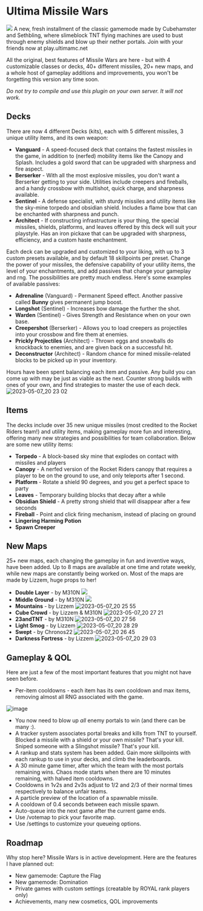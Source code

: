 # Ultima Missile Wars
![](https://cdn.discordapp.com/attachments/358673756836855810/958149582120968262/2022-03-28_16.36.03.png)
A new, fresh installment of the classic gamemode made by Cubehamster and Sethbling, where slimeblock TNT flying machines are used to bust through enemy shields and blow up their nether portals. Join with your friends now at play.ultimamc.net

All the original, best features of Missile Wars are here - but with 4 customizable classes or decks, 40+ different missiles, 20+ new maps, and a whole host of gameplay additions and improvements, you won't be forgetting this version any time soon.

*Do not try to compile and use this plugin on your own server. It will not work.*

## Decks
There are now 4 different Decks (kits), each with 5 different missiles, 3 unique utility items, and its own weapon:
* **Vanguard** - A speed-focused deck that contains the fastest missiles in the game, in addition to (nerfed) mobility items like the Canopy and Splash. Includes a gold sword that can be upgraded with sharpness and fire aspect.
* **Berserker** - With all the most explosive missiles, you don't want a Berserker getting to your side. Utilities include creepers and fireballs, and a handy crossbow with multishot, quick charge, and sharpness available.
* **Sentinel** - A defense specialist, with sturdy missiles and utility items like the sky-mine torpedo and obsidian shield. Includes a flame bow that can be enchanted with sharpness and punch.
* **Architect** - If constructing infrastructure is your thing, the special missiles, shields, platforms, and leaves offered by this deck will suit your playstyle. Has an iron pickaxe that can be upgraded with sharpness, efficiency, and a custom haste enchantment.

Each deck can be upgraded and customized to your liking, with up to 3 custom presets available, and by default 18 skillpoints per preset. Change the power of your missiles, the defensive capability of your utility items, the level of your enchantments, and add passives that change your gameplay and rng. The possibilities are pretty much endless. Here's some examples of available passives:
* **Adrenaline** (Vanguard) - Permanent Speed effect. Another passive called **Bunny** gives permanent jump boost.
* **Longshot** (Sentinel) - Increases bow damage the further the shot.
* **Warden** (Sentinel) - Gives Strength and Resistance when on your own base.
* **Creepershot** (Berserker) - Allows you to load creepers as projectiles into your crossbow and fire them at enemies.
* **Prickly Projectiles** (Architect) - Thrown eggs and snowballs do knockback to enemies, and are given back on a successful hit.
* **Deconstructor** (Architect) - Random chance for mined missile-related blocks to be picked up in your inventory.

Hours have been spent balancing each item and passive. Any build you can come up with may be just as viable as the next. Counter strong builds with ones of your own, and find strategies to master the use of each deck.
![2023-05-07_20 23 02](https://user-images.githubusercontent.com/17891302/236727713-197cd2d7-1b1c-44b0-bb11-0f36668cf168.png)

## Items
The decks include over 35 new unique missiles (most credited to the Rocket Riders team!) and utility items, making gameplay more fun and interesting, offering many new strategies and possibilities for team collaboration. Below are some new utility items:
* **Torpedo** - A block-based sky mine that explodes on contact with missiles and players
* **Canopy** - A nerfed version of the Rocket Riders canopy that requires a player to be on the ground to use, and only teleports after 1 second.
* **Platform** - Rotate a shield 90 degrees, and you get a perfect space to party
* **Leaves** - Temporary building blocks that decay after a while
* **Obsidian Shield** - A pretty strong shield that will disappear after a few seconds
* **Fireball** - Point and click firing mechanism, instead of placing on ground
* **Lingering Harming Potion**
* **Spawn Creeper**

## New Maps
25+ new maps, each changing the gameplay in fun and inventive ways, have been added. Up to 8 maps are available at one time and rotate weekly, while new maps are constantly being worked on. Most of the maps are made by Lizzem, huge props to her!
* **Double Layer** - by M310N
![](https://i.imgur.com/ZXzhell.jpg)
* **Middle Ground** - by M310N
![](https://i.imgur.com/KeWo1el.jpg)
* **Mountains** - by Lizzem
![2023-05-07_20 25 55](https://user-images.githubusercontent.com/17891302/236727863-b77c3970-a256-49b3-b18c-c81176734149.png)
* **Cube Crowd** - by Lizzem & M310N
![2023-05-07_20 27 21](https://user-images.githubusercontent.com/17891302/236727894-2251ee49-09e4-491c-8ecc-d7e4db607a5e.png)
* **23andTNT** - by M310N
![2023-05-07_20 27 56](https://user-images.githubusercontent.com/17891302/236727922-6af5759d-53e2-4592-9b44-4a64f683f739.png)
* **Light Smog** - by Lizzem
![2023-05-07_20 28 29](https://user-images.githubusercontent.com/17891302/236727947-3b6b0d38-fd58-4bb6-8090-fc3d7c9861a8.png)
* **Swept** - by Chronos22
![2023-05-07_20 26 45](https://user-images.githubusercontent.com/17891302/236727974-b7efaa25-1a96-4d06-82c7-7c20328085c2.png)
* **Darkness Fortress** - by Lizzem
![2023-05-07_20 29 03](https://user-images.githubusercontent.com/17891302/236728000-7e9d4134-46bc-4a49-b3ea-026610548b3d.png)

## Gameplay & QOL
Here are just a few of the most important features that you might not have seen before.
* Per-item cooldowns - each item has its own cooldown and max items, removing almost all RNG associated with the game.

![image](https://user-images.githubusercontent.com/17891302/236728106-6d1055b5-4e29-49d3-841c-e84e4ec02ef4.png)
* You now need to blow up *all* enemy portals to win (and there can be many :).
* A tracker system associates portal breaks and kills from TNT to yourself. Blocked a missile with a shield or your own missile? That's your kill. Sniped someone with a Slingshot missile? That's your kill.
* A rankup and stats system has been added. Gain more skillpoints with each rankup to use in your decks, and climb the leaderboards.
* A 30 minute game timer, after which the team with the most portals remaining wins. Chaos mode starts when there are 10 minutes remaining, with halved item cooldowns.
* Cooldowns in 1v2s and 2v3s adjust to 1/2 and 2/3 of their normal times respectively to balance unfair teams.
* A particle preview of the location of a spawnable missile.
* A cooldown of 0.4 seconds between each missile spawn.
* Auto-queue into the next game after the current game ends.
* Use /votemap to pick your favorite map.
* Use /settings to customize your queueing options.

## Roadmap
Why stop here? Missile Wars is in active development. Here are the features I have planned out:
* New gamemode: Capture the Flag
* New gamemode: Domination
* Private games with custom settings (creatable by ROYAL rank players only)
* Achievements, many new cosmetics, QOL improvements
